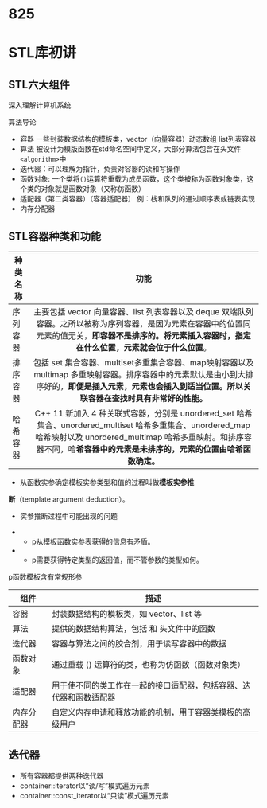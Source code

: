 # 825
# STL库初讲
## STL六大组件

深入理解计算机系统

算法导论

- 容器   一些封装数据结构的模板类，vector（向量容器）动态数组 list列表容器
- 算法 被设计为模版函数在std命名空间中定义，大部分算法包含在头文件`<algorithm>`中
- 迭代器：可以理解为指针，负责对容器的读和写操作
- 函数对象: 一个类将`()`运算符重载为成员函数，这个类被称为函数对象类，这个类的对象就是函数对象（又称仿函数）
- 适配器（第二类容器）（容器适配器） 例：栈和队列的通过顺序表或链表实现
- 内存分配器

## STL容器种类和功能

| 种类名称 |                             功能                             |
| -------- | :----------------------------------------------------------: |
| 序列容器 | 主要包括 vector 向量容器、list 列表容器以及 deque 双端队列容器。之所以被称为序列容器，是因为元素在容器中的位置同元素的值无关，**即容器不是排序的。将元素插入容器时，指定在什么位置，元素就会位于什么位置**。 |
| 排序容器 | 包括 set 集合容器、multiset多重集合容器、map映射容器以及 multimap 多重映射容器。排序容器中的元素默认是由小到大排序好的，**即便是插入元素，元素也会插入到适当位置。所以关联容器在查找时具有非常好的性能。** |
| 哈希容器 | C++ 11 新加入 4 种关联式容器，分别是 unordered_set 哈希集合、unordered_multiset 哈希多重集合、unordered_map 哈希映射以及 unordered_multimap 哈希多重映射。和排序容器不同，哈**希容器中的元素是未排序的，元素的位置由哈希函数确定。** |

- 从函数实参确定模板实参类型和值的过程叫做**模板实参推**

**断**（template argument deduction）。

- 实参推断过程中可能出现的问题

- - p从模板函数实参表获得的信息有矛盾。

- - p需要获得特定类型的返回值，而不管参数的类型如何。

p函数模板含有常规形参

| 组件       | 描述                                                         |
| ---------- | ------------------------------------------------------------ |
| 容器       | 封装数据结构的模板类，如 vector、list 等                     |
| 算法       | 提供的数据结构算法，包括 <algorithm> 和 <numeric> 头文件中的函数 |
| 迭代器     | 容器与算法之间的胶合剂，用于读写容器中的数据                 |
| 函数对象   | 通过重载 () 运算符的类，也称为仿函数（函数对象类）           |
| 适配器     | 用于使不同的类工作在一起的接口适配器，包括容器、迭代器和函数适配器 |
| 内存分配器 | 自定义内存申请和释放功能的机制，用于容器类模板的高级用户     |


## 迭代器
- 所有容器都提供两种迭代器
- container::iterator以“读/写”模式遍历元素
- container::const_iterator以“只读”模式遍历元素